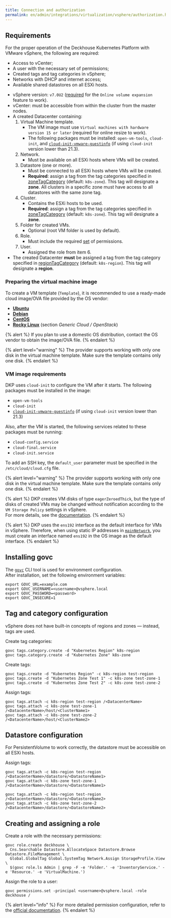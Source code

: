 ```yaml
---
title: Connection and authorization
permalink: en/admin/integrations/virtualization/vsphere/authorization.html
---
```


## Requirements

For the proper operation of the Deckhouse Kubernetes Platform with VMware vSphere, the following are required:

- Access to vCenter;
- A user with the necessary set of permissions;
- Created tags and tag categories in vSphere;
- Networks with DHCP and internet access;
- Available shared datastores on all ESXi hosts.

* vSphere version: `v7.0U2` ([required](https://github.com/kubernetes-sigs/vsphere-csi-driver/blob/v2.3.0/docs/book/features/volume_expansion.md#vsphere-csi-driver---volume-expansion) for the `Online volume expansion` feature to work).
* vCenter: must be accessible from within the cluster from the master nodes.
* A created Datacenter containing:
  1. Virtual Machine template.
     * The VM image must use `Virtual machines with hardware version 15 or later` (required for online resize to work).
     * The following packages must be installed: `open-vm-tools`, `cloud-init`, and [`cloud-init-vmware-guestinfo`](https://github.com/vmware-archive/cloud-init-vmware-guestinfo#installation) (if using `cloud-init` version lower than 21.3).
  2. Network.
     * Must be available on all ESXi hosts where VMs will be created.
  3. Datastore (one or more).
     * Must be connected to all ESXi hosts where VMs will be created.
     * **Required**: assign a tag from the tag categories specified in [zoneTagCategory](#parameters-zonetagcategory) (default: `k8s-zone`). This tag will designate a **zone**. All clusters in a specific zone must have access to all datastores with the same zone tag.
  4. Cluster.
     * Contains the ESXi hosts to be used.
     * **Required**: assign a tag from the tag categories specified in [zoneTagCategory](#parameters-zonetagcategory) (default: `k8s-zone`). This tag will designate a **zone**.
  5. Folder for created VMs.
     * Optional (root VM folder is used by default).
  6. Role.
     * Must include the required [set](#list-of-required-privileges) of permissions.
  7. User.
     * Assigned the role from item 6.
* The created Datacenter **must** be assigned a tag from the tag category specified in [regionTagCategory](#parameters-regiontagcategory) (default: `k8s-region`). This tag will designate a **region**.

### Preparing the virtual machine image

To create a VM template (`Template`), it is recommended to use a ready-made cloud image/OVA file provided by the OS vendor:

* [**Ubuntu**](https://cloud-images.ubuntu.com/)
* [**Debian**](https://cloud.debian.org/images/cloud/)
* [**CentOS**](https://cloud.centos.org/)
* [**Rocky Linux**](https://rockylinux.org/alternative-images/) (section *Generic Cloud / OpenStack*)

{% alert %}
If you plan to use a domestic OS distribution, contact the OS vendor to obtain the image/OVA file.
{% endalert %}

{% alert level="warning" %}
The provider supports working with only one disk in the virtual machine template. Make sure the template contains only one disk.
{% endalert %}

### VM image requirements

DKP uses `cloud-init` to configure the VM after it starts. The following packages must be installed in the image:

* `open-vm-tools`
* `cloud-init`
* [`cloud-init-vmware-guestinfo`](https://github.com/vmware-archive/cloud-init-vmware-guestinfo#installation) (if using `cloud-init` version lower than 21.3)

Also, after the VM is started, the following services related to these packages must be running:

* `cloud-config.service`
* `cloud-final.service`
* `cloud-init.service`

To add an SSH key, the `default_user` parameter must be specified in the `/etc/cloud/cloud.cfg` file.

{% alert level="warning" %}
The provider supports working with only one disk in the virtual machine template. Make sure the template contains only one disk.
{% endalert %}

{% alert %}
DKP creates VM disks of type `eagerZeroedThick`, but the type of disks of created VMs may be changed without notification according to the `VM Storage Policy` settings in vSphere.  
For more details, see the [documentation](https://techdocs.broadcom.com/us/en/vmware-cis/vsphere/vsphere/8-0/vsphere-single-host-management-vmware-host-client-8-0/virtual-machine-management-with-the-vsphere-host-client-vSphereSingleHostManagementVMwareHostClient/configuring-virtual-machines-in-the-vsphere-host-client-vSphereSingleHostManagementVMwareHostClient/virtual-disk-configuration-vSphereSingleHostManagementVMwareHostClient/about-virtual-disk-provisioning-policies-vSphereSingleHostManagementVMwareHostClient.html).
{% endalert %}

{% alert %}
DKP uses the `ens192` interface as the default interface for VMs in vSphere. Therefore, when using static IP addresses in [`mainNetwork`](/modules/cloud-provider-vsphere/cr.html#vsphereinstanceclass-v1-spec-mainnetwork), you must create an interface named `ens192` in the OS image as the default interface.
{% endalert %}

## Installing govc

The [`govc`](https://github.com/vmware/govmomi/tree/main/govc) CLI tool is used for environment configuration.  
After installation, set the following environment variables:

```shell
export GOVC_URL=example.com
export GOVC_USERNAME=<username>@vsphere.local
export GOVC_PASSWORD=<password>
export GOVC_INSECURE=1
```

## Tag and category configuration

vSphere does not have built-in concepts of regions and zones — instead, tags are used.

Create tag categories:

```shell
govc tags.category.create -d "Kubernetes Region" k8s-region
govc tags.category.create -d "Kubernetes Zone" k8s-zone
```

Create tags:

```shell
govc tags.create -d "Kubernetes Region" -c k8s-region test-region
govc tags.create -d "Kubernetes Zone Test 1" -c k8s-zone test-zone-1
govc tags.create -d "Kubernetes Zone Test 2" -c k8s-zone test-zone-2
```

Assign tags:

```shell
govc tags.attach -c k8s-region test-region /<DatacenterName>
govc tags.attach -c k8s-zone test-zone-1 /<DatacenterName>/host/<ClusterName1>
govc tags.attach -c k8s-zone test-zone-2 /<DatacenterName>/host/<ClusterName2>
```

## Datastore configuration

For PersistentVolume to work correctly, the datastore must be accessible on all ESXi hosts.

Assign tags:

```shell
govc tags.attach -c k8s-region test-region /<DatacenterName>/datastore/<DatastoreName1>
govc tags.attach -c k8s-zone test-zone-1 /<DatacenterName>/datastore/<DatastoreName1>

govc tags.attach -c k8s-region test-region /<DatacenterName>/datastore/<DatastoreName2>
govc tags.attach -c k8s-zone test-zone-2 /<DatacenterName>/datastore/<DatastoreName2>
```

## Creating and assigning a role

Create a role with the necessary permissions:

```shell
govc role.create deckhouse \
  Cns.Searchable Datastore.AllocateSpace Datastore.Browse Datastore.FileManagement \
  Global.GlobalTag Global.SystemTag Network.Assign StorageProfile.View \
  $(govc role.ls Admin | grep -F -e 'Folder.' -e 'InventoryService.' -e 'Resource.' -e 'VirtualMachine.')
```

Assign the role to a user:

```shell
govc permissions.set -principal <username>@vsphere.local -role deckhouse /
```

{% alert level="info" %}
For more detailed permission configuration, refer to the [official documentation](https://vmware.github.io/govmomi/).
{% endalert %}
